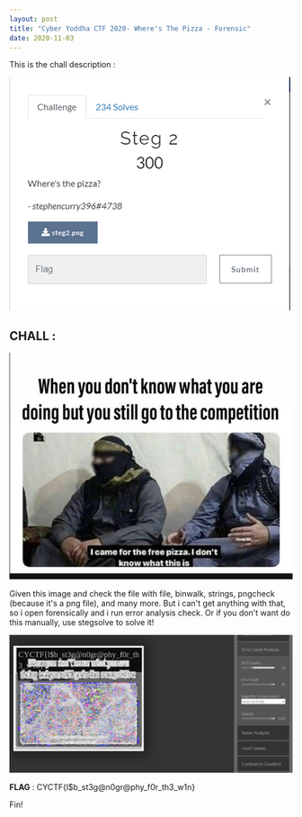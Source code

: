 ```yaml
---
layout: post
title: "Cyber Yoddha CTF 2020- Where's The Pizza - Forensic"
date: 2020-11-03
---
```


This is the chall description : 

![](/image/cyberYoddha/pizza/steg2_desc.PNG)

## CHALL :

![](/image/cyberYoddha/pizza/steg2.png)

Given this image and check the file with file, binwalk, strings, pngcheck (because it's a png file), and many more.
But i can't get anything with that, so i open forensically and i run error analysis check. Or if you don't want do this manually, use stegsolve to solve it!

![](/image/cyberYoddha/pizza/steg2Flag.PNG)

**FLAG** : CYCTF{l$b_st3g@n0gr@phy_f0r_th3_w1n}

Fin!